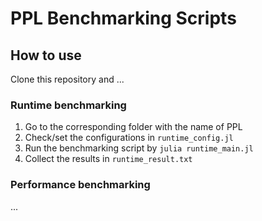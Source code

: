 # PPL Benchmarking Scripts

## How to use

Clone this repository and ...

### Runtime benchmarking

1. Go to the corresponding folder with the name of PPL
2. Check/set the configurations in `runtime_config.jl`
3. Run the benchmarking script by `julia runtime_main.jl`
4. Collect the results in `runtime_result.txt`

### Performance benchmarking

...

